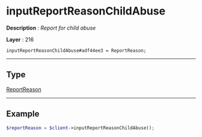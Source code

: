 # inputReportReasonChildAbuse

**Description** : *Report for child abuse*

**Layer** : 216

```tl
inputReportReasonChildAbuse#adf44ee3 = ReportReason;
```

---

## Type

[ReportReason](type/ReportReason)

---

## Example

```php
$reportReason = $client->inputReportReasonChildAbuse();
```
